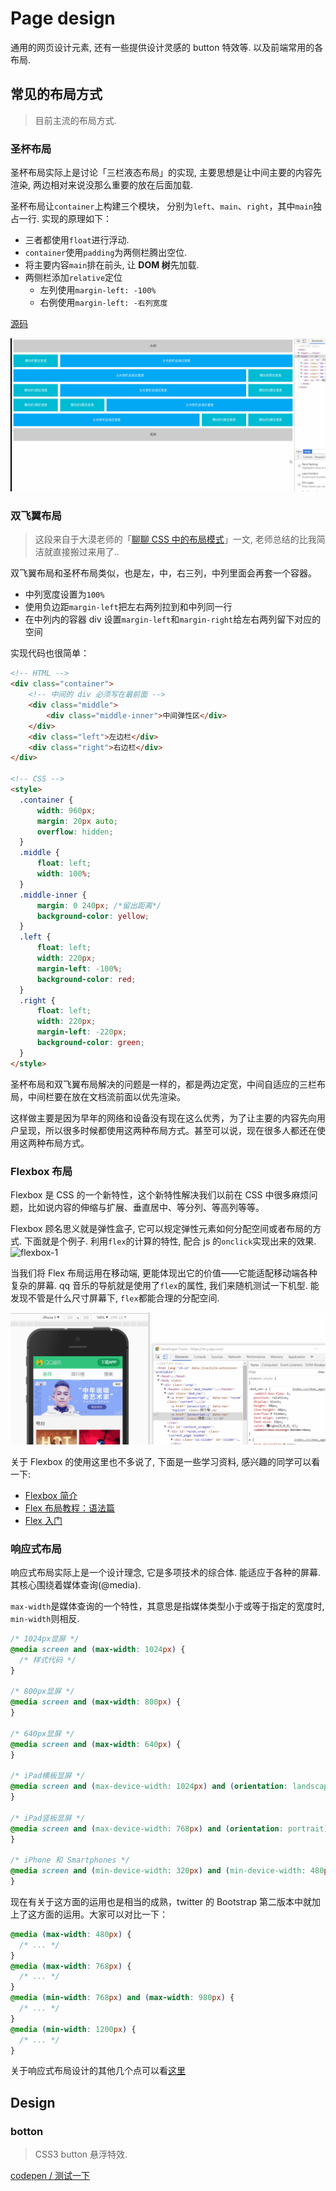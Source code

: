 # Page design

通用的网页设计元素, 还有一些提供设计灵感的 button 特效等. 以及前端常用的各布局.

## 常见的布局方式

> 目前主流的布局方式.

### 圣杯布局

圣杯布局实际上是讨论「三栏液态布局」的实现, 主要思想是让中间主要的内容先渲染, 两边相对来说没那么重要的放在后面加载.

圣杯布局让`container`上构建三个模块， 分别为`left`、`main`、`right`，其中`main`独占一行.
实现的原理如下：

* 三者都使用`float`进行浮动.
* `container`使用`padding`为两侧栏腾出空位.
* 将主要内容`main`排在前头, 让 **DOM 树**先加载.
* 两侧栏添加`relative`定位
  * 左列使用`margin-left: -100%`
  * 右例使用`margin-left: -右列宽度`

[源码](./layout/grail.html)

![image](./images/auto-width.gif)

### 双飞翼布局

> 这段来自于大漠老师的「[聊聊 CSS 中的布局模式](http://gitbook.cn/books/5a5cd7ec6f3da41fa892ec8f/index.html)」一文, 老师总结的比我简洁就直接搬过来用了..

双飞翼布局和圣杯布局类似，也是左，中，右三列，中列里面会再套一个容器。

* 中列宽度设置为`100%`
* 使用负边距`margin-left`把左右两列拉到和中列同一行
* 在中列内的容器 div 设置`margin-left`和`margin-right`给左右两列留下对应的空间

实现代码也很简单：

```html
<!-- HTML -->
<div class="container">
    <!-- 中间的 div 必须写在最前面 -->
    <div class="middle">
        <div class="middle-inner">中间弹性区</div>
    </div>
    <div class="left">左边栏</div>
    <div class="right">右边栏</div>
</div>

<!-- CSS -->
<style>
  .container {
      width: 960px;
      margin: 20px auto;
      overflow: hidden;
  }
  .middle {
      float: left;
      width: 100%;
  }
  .middle-inner {
      margin: 0 240px; /*留出距离*/
      background-color: yellow;
  }
  .left {
      float: left;
      width: 220px;
      margin-left: -100%;
      background-color: red;
  }
  .right {
      float: left;
      width: 220px;
      margin-left: -220px;
      background-color: green;
  }
</style>
```

圣杯布局和双飞翼布局解决的问题是一样的，都是两边定宽，中间自适应的三栏布局，中间栏要在放在文档流前面以优先渲染。

这样做主要是因为早年的网络和设备没有现在这么优秀，为了让主要的内容先向用户呈现，所以很多时候都使用这两种布局方式。甚至可以说，现在很多人都还在使用这两种布局方式。

### Flexbox 布局

Flexbox 是 CSS 的一个新特性，这个新特性解决我们以前在 CSS 中很多麻烦问题，比如说内容的伸缩与扩展、垂直居中、等分列、等高列等等。

Flexbox 顾名思义就是弹性盒子, 它可以规定弹性元素如何分配空间或者布局的方式. 下面就是个例子. 利用`flex`的计算的特性, 配合 js 的`onclick`实现出来的效果.
![flexbox-1](./images/flexbox-1.gif)

当我们将 Flex 布局运用在移动端, 更能体现出它的价值——它能适配移动端各种复杂的屏幕. qq 音乐的导航就是使用了`flex`的属性, 我们来随机测试一下机型. 能发现不管是什么尺寸屏幕下, `flex`都能合理的分配空间.

![flexbox-2](./images/flexbox-2.gif)

关于 Flexbox 的使用这里也不多说了, 下面是一些学习资料, 感兴趣的同学可以看一下:

* [Flexbox 简介](https://segmentfault.com/a/1190000002910324#articleHeader6)
* [Flex 布局教程：语法篇](http://www.ruanyifeng.com/blog/2015/07/flex-grammar.html)
* [Flex 入门](http://ife.baidu.com/note/detail/id/952)

### 响应式布局

响应式布局实际上是一个设计理念, 它是多项技术的综合体. 能适应于各种的屏幕. 其核心围绕着媒体查询(@media).

`max-width`是媒体查询的一个特性，其意思是指媒体类型小于或等于指定的宽度时, `min-width`则相反.

```css
/* 1024px显屏 */
@media screen and (max-width: 1024px) {
  /* 样式代码 */
}

/* 800px显屏 */
@media screen and (max-width: 800px) {
}

/* 640px显屏 */
@media screen and (max-width: 640px) {
}

/* iPad横板显屏 */
@media screen and (max-device-width: 1024px) and (orientation: landscape) {
}

/* iPad竖板显屏 */
@media screen and (max-device-width: 768px) and (orientation: portrait) {
}

/* iPhone 和 Smartphones */
@media screen and (min-device-width: 320px) and (min-device-width: 480px) {
}
```

现在有关于这方面的运用也是相当的成熟，twitter 的 Bootstrap 第二版本中就加上了这方面的运用。大家可以对比一下：

```css
@media (max-width: 480px) {
  /* ... */
}
@media (max-width: 768px) {
  /* ... */
}
@media (min-width: 768px) and (max-width: 980px) {
  /* ... */
}
@media (min-width: 1200px) {
  /* ... */
}
```

关于响应式布局设计的其他几个点可以看[这里](https://anran758.github.io/blog/2018/01/25/web-%E8%B5%B0%E8%BF%9Bweb%E7%A7%BB%E5%8A%A8%E5%BC%80%E5%8F%91/#%E5%93%8D%E5%BA%94%E5%BC%8F%E5%B8%83%E5%B1%80)

## Design

### botton

> CSS3 button 悬浮特效.

[codepen / 测试一下](https://codepen.io/anran758/pen/LejpaB/)
